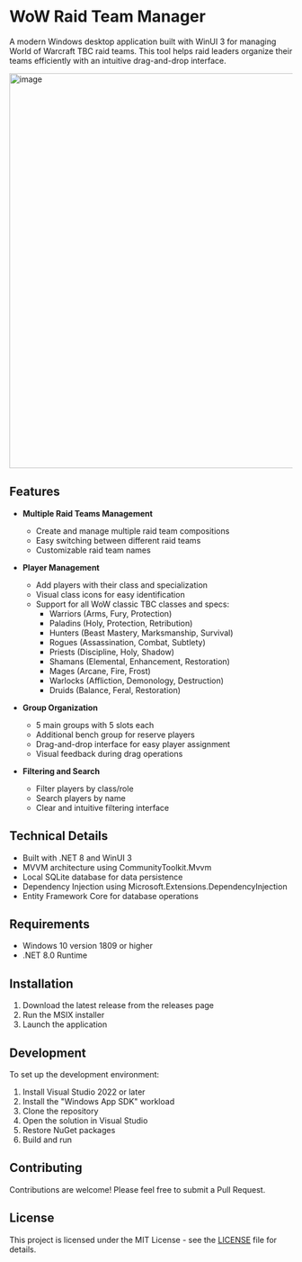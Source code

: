 # WoW Raid Team Manager

A modern Windows desktop application built with WinUI 3 for managing World of Warcraft TBC raid teams. This tool helps raid leaders organize their teams efficiently with an intuitive drag-and-drop interface.

<img width="1414" height="702" alt="image" src="https://github.com/user-attachments/assets/0c4998f5-0cb7-436d-9d32-44ae28640609" />

## Features

- **Multiple Raid Teams Management**
  - Create and manage multiple raid team compositions
  - Easy switching between different raid teams
  - Customizable raid team names

- **Player Management**
  - Add players with their class and specialization
  - Visual class icons for easy identification
  - Support for all WoW classic TBC classes and specs:
    - Warriors (Arms, Fury, Protection)
    - Paladins (Holy, Protection, Retribution)
    - Hunters (Beast Mastery, Marksmanship, Survival)
    - Rogues (Assassination, Combat, Subtlety)
    - Priests (Discipline, Holy, Shadow)
    - Shamans (Elemental, Enhancement, Restoration)
    - Mages (Arcane, Fire, Frost)
    - Warlocks (Affliction, Demonology, Destruction)
    - Druids (Balance, Feral, Restoration)

- **Group Organization**
  - 5 main groups with 5 slots each
  - Additional bench group for reserve players
  - Drag-and-drop interface for easy player assignment
  - Visual feedback during drag operations

- **Filtering and Search**
  - Filter players by class/role
  - Search players by name
  - Clear and intuitive filtering interface

## Technical Details

- Built with .NET 8 and WinUI 3
- MVVM architecture using CommunityToolkit.Mvvm
- Local SQLite database for data persistence
- Dependency Injection using Microsoft.Extensions.DependencyInjection
- Entity Framework Core for database operations

## Requirements

- Windows 10 version 1809 or higher
- .NET 8.0 Runtime

## Installation

1. Download the latest release from the releases page
2. Run the MSIX installer
3. Launch the application

## Development

To set up the development environment:

1. Install Visual Studio 2022 or later
2. Install the "Windows App SDK" workload
3. Clone the repository
4. Open the solution in Visual Studio
5. Restore NuGet packages
6. Build and run

## Contributing

Contributions are welcome! Please feel free to submit a Pull Request.

## License

This project is licensed under the MIT License - see the [LICENSE](LICENSE) file for details.
